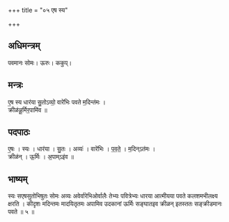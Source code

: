 +++
title = "०५ एष स्य"

+++
## अधिमन्त्रम्
पवमानः सोमः। ऊरुः। ककुप्।

## मन्त्रः
ए॒ष स्य धार॑या सु॒तोऽव्यो॒ वारे॑भिः पवते म॒दिन्त॑मः ।  
क्रीळ॑न्नू॒र्मिर॒पामि॑व ॥

## पदपाठः
ए॒षः । स्यः । धार॑या । सु॒तः । अव्यः॑ । वारे॑भिः । प॒व॒ते॒ । म॒दिन्ऽत॑मः ।  
क्रीळ॑न् । ऊ॒र्मिः । अ॒पाम्ऽइ॑व ॥

## भाष्यम्
स्यः सएषसुतोभिषुतः सोमः अव्यः अवेर्वारेभिओर्वालैः तेभ्यः पवित्रेभ्यः धारया आत्मीयया पवते कलशमभीलक्ष्य क्षरति । कीदृशः मदिन्तमः मादयितृतमः अपामिव उदकानां ऊर्मिः सङ्घातइव क्रीळन् इतस्ततः सङ्क्रीडमानः पवते ॥ ५ ॥